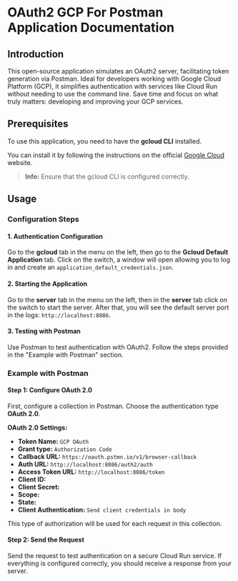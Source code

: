 # OAuth2 GCP For Postman Application Documentation

## Introduction
This open-source application simulates an OAuth2 server, facilitating token generation via Postman. Ideal for developers working with Google Cloud Platform (GCP), it simplifies authentication with services like Cloud Run without needing to use the command line. Save time and focus on what truly matters: developing and improving your GCP services.

## Prerequisites
To use this application, you need to have the **gcloud CLI** installed.

You can install it by following the instructions on the official [Google Cloud](https://cloud.google.com/sdk/docs/install?hl=en) website.

> **Info:** Ensure that the gcloud CLI is configured correctly.

## Usage

### Configuration Steps

#### 1. Authentication Configuration
Go to the **gcloud** tab in the menu on the left, then go to the **Gcloud Default Application** tab. Click on the switch, a window will open allowing you to log in and create an `application_default_credentials.json`.

#### 2. Starting the Application
Go to the **server** tab in the menu on the left, then in the **server** tab click on the switch to start the server. After that, you will see the default server port in the logs: `http://localhost:8086`.

#### 3. Testing with Postman
Use Postman to test authentication with OAuth2. Follow the steps provided in the "Example with Postman" section.

### Example with Postman

#### Step 1: Configure OAuth 2.0
First, configure a collection in Postman. Choose the authentication type **OAuth 2.0**.

**OAuth 2.0 Settings:**

- **Token Name:** `GCP OAuth`
- **Grant type:** `Authorization Code`
- **Callback URL:** `https://oauth.pstmn.io/v1/browser-callback`
- **Auth URL:** `http://localhost:8086/auth2/auth`
- **Access Token URL:** `http://localhost:8086/token`
- **Client ID:** 
- **Client Secret:** 
- **Scope:** 
- **State:** 
- **Client Authentication:** `Send client credentials in body`

This type of authorization will be used for each request in this collection.

#### Step 2: Send the Request
Send the request to test authentication on a secure Cloud Run service. If everything is configured correctly, you should receive a response from your server.
